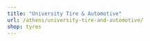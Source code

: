 ```yaml
---
title: "University Tire & Automotive"
url: /athens/university-tire-and-automotive/
shop: tyres
---
```

